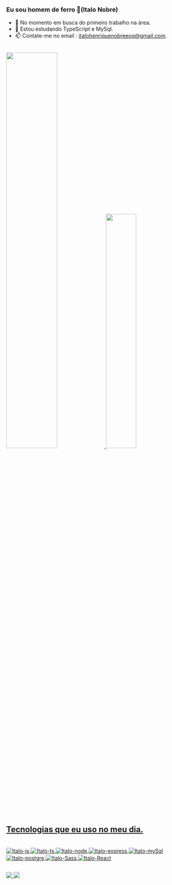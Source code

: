 ### Eu sou homem de ferro 🤖(Italo Nobre)

- 🔭 No momento em busca do primeiro trabalho na área.
- 🌱 Estou estudando TypeScript e MySql.
- 📫 Contate-me no email : italohenriquenobreeoq@gmail.com.

##

 <div>
  <a href="https://github.com/italohsn">
    <img  width="52%" src="https://github-readme-stats.vercel.app/api?username=italohsn&count_private=true&show_icons=true&theme=codeSTACKr&include_all_commits=true)]"/>
    <img  width="40%" src="https://github-readme-stats.vercel.app/api/top-langs/?username=italohsn&layout=compact&langs_count=16&theme=codeSTACKr"/>
 </div>
 
 ## Tecnologias que eu uso no meu dia.
 
 <div style="display: inline_block"><br>
   <img align="center" alt="Italo-js" src="https://img.shields.io/badge/JavaScript-323330?style=for-the-badge&logo=javascript&logoColor=F7DF1E" />
   <img align="center" alt="Italo-ts" src="https://img.shields.io/badge/TypeScript-007ACC?style=for-the-badge&logo=typescript&logoColor=white" />
   <img align="center" alt="Italo-node" src="https://img.shields.io/badge/Node.js-43853D?style=for-the-badge&logo=node.js&logoColor=black" />
   <img align="center" alt="Italo-express" src="https://img.shields.io/badge/Express.js-404D59?style=for-the-badge" />
   <img align="center" alt="Italo-mySql" src="https://img.shields.io/badge/MySQL-00000F?style=for-the-badge&logo=mysql&logoColor=white" />
   <img align="center" alt="Italo-postgre" src="https://img.shields.io/badge/PostgreSQL-316192?style=for-the-badge&logo=postgresql&logoColor=white" />
   <img align="center" alt="Italo-Sass" src="https://img.shields.io/badge/Sass-CC6699?style=for-the-badge&logo=sass&logoColor=white" />
   <img align="center" alt="Italo-React" src="https://img.shields.io/badge/React-20232A?style=for-the-badge&logo=react&logoColor=61DAFB" />   
 </div>
 
 ##
 
<div>
 <a href="https://www.instagram.com/italohsn/">
  <img src="https://img.shields.io/badge/Instagram-E4405F?style=for-the-badge&logo=instagram&logoColor=white" />
 <a href="https://www.linkedin.com/in/italo-nobre-697a7023a/">
   <img src="https://img.shields.io/badge/LinkedIn-0077B5?style=for-the-badge&logo=linkedin&logoColor=white" />
</div>
 
